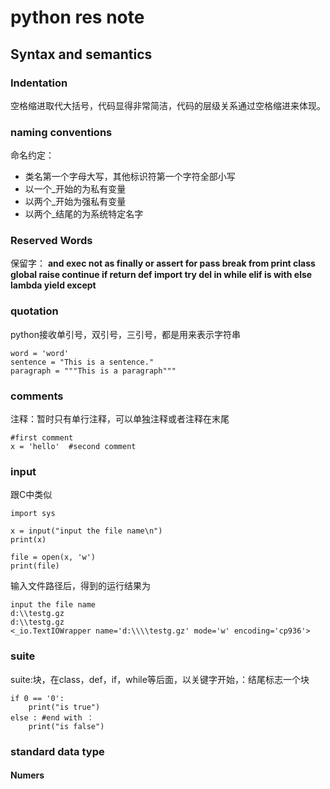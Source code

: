 # python res note #

## Syntax and semantics ##

### Indentation ###
空格缩进取代大括号，代码显得非常简洁，代码的层级关系通过空格缩进来体现。

### naming conventions ###
命名约定：

- 类名第一个字母大写，其他标识符第一个字符全部小写
- 以一个_开始的为私有变量
- 以两个_开始为强私有变量
- 以两个_结尾的为系统特定名字

### Reserved Words ###
保留字：
**and exec not as finally or assert for pass break from print class global raise continue if return def import try del in while elif is with else lambda yield except**

### quotation ###

python接收单引号，双引号，三引号，都是用来表示字符串
   
	word = 'word'
	sentence = "This is a sentence."
	paragraph = """This is a paragraph"""

### comments ###

注释：暂时只有单行注释，可以单独注释或者注释在末尾
    
    #first comment
	x = 'hello'  #second comment

### input ###

跟C中类似

    import sys

	x = input("input the file name\n")
	print(x)

	file = open(x, 'w')
	print(file)

输入文件路径后，得到的运行结果为
    
	input the file name
	d:\\testg.gz
	d:\\testg.gz
	<_io.TextIOWrapper name='d:\\\\testg.gz' mode='w' encoding='cp936'>

### suite ###

suite:块，在class，def，if，while等后面，以关键字开始，：结尾标志一个块
    
    if 0 == '0':
    	print("is true")
	else : #end with ：
    	print("is false")

### standard data type ###

#### Numers ####
